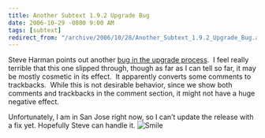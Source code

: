 ```yaml
---
title: Another Subtext 1.9.2 Upgrade Bug
date: 2006-10-29 -0800 9:00 AM
tags: [subtext]
redirect_from: "/archive/2006/10/28/Another_Subtext_1.9.2_Upgrade_Bug.aspx/"
---
```


Steve Harman points out another [bug in the upgrade
process](http://stevenharman.net/blog/archive/2006/10/29/Subtext_1.9.2__Upgrade_Bug.aspx). 
I feel really terrible that this one slipped through, though as far as I
can tell so far, it may be mostly cosmetic in its effect.  It apparently
converts some comments to trackbacks.  While this is not desirable
behavior, since we show both comments and trackbacks in the comment
section, it might not have a huge negative effect.

Unfortunately, I am in San Jose right now, so I can’t update the release
with a fix yet. Hopefully Steve can handle it.
![Smile](https://haacked.com/Images/emotions/smiley-smile.gif)

